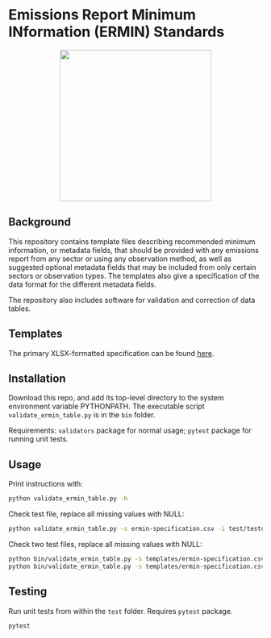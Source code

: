 # Emissions Report Minimum INformation (ERMIN) Standards
<p align="center">
  <img src="https://github.com/knights-lab/ermin-standards/blob/main/images/ermin-square-logo.jpg?raw=true" width="300" height="300">
</p>

## Background
This repository contains template files describing recommended minimum information, or metadata fields, that should be provided with any emissions report from any sector or using any observation method, as well as suggested optional metadata fields that may be included from only certain sectors or observation types. The templates also give a specification of the data format for the different metadata fields.

The repository also includes software for validation and correction of data tables.

## Templates
The primary XLSX-formatted specification can be found [here](https://github.com/knights-lab/ermin-standards/blob/main/templates/ermin-specification.xlsx?raw=true). 

## Installation
Download this repo, and add its top-level directory to the system environment variable PYTHONPATH. The executable script `validate_ermin_table.py` is in the `bin` folder.

Requirements: `validators` package for normal usage; `pytest` package for running unit tests.

## Usage
Print instructions with:
```bash
python validate_ermin_table.py -h
```

Check test file, replace all missing values with NULL:
```bash
python validate_ermin_table.py -s ermin-specification.csv -i test/testdata/testinput1.csv -o t1-fix.csv -v -a
```

Check two test files, replace all missing values with NULL:
```bash
python bin/validate_ermin_table.py -s templates/ermin-specification.csv -i test/testdata/testinput1.csv -o t1-fix.csv -v -a
python bin/validate_ermin_table.py -s templates/ermin-specification.csv -i test/testdata/testinput2.csv -o t2-fix.csv -v -a
```

## Testing
Run unit tests from within the `test` folder. Requires `pytest` package.
```bash
pytest
```
